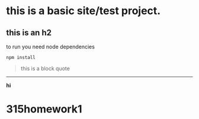 # this is a basic site/test project.

## this is an h2

to run you need node dependencies

`npm install`

> this is a block quote

---

**hi**
# 315homework1
